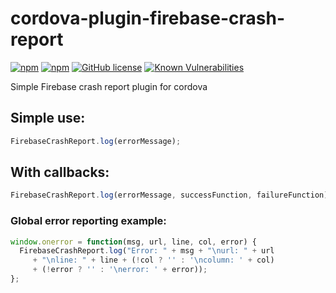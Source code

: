 # cordova-plugin-firebase-crash-report
[![npm](https://img.shields.io/npm/dt/cordova-plugin-firebase-crash-report.svg)](https://www.npmjs.com/package/cordova-plugin-firebase-crash-report)
[![npm](https://img.shields.io/npm/v/cordova-plugin-firebase-crash-report.svg)](https://www.npmjs.com/package/cordova-plugin-firebase-crash-report)
[![GitHub license](https://img.shields.io/github/license/andrehtissot/cordova-plugin-firebase-crash-report.svg)](https://github.com/andrehtissot/cordova-plugin-firebase-crash-report/blob/master/LICENSE)
[![Known Vulnerabilities](https://snyk.io/test/github/andrehtissot/cordova-plugin-firebase-crash-report/badge.svg?targetFile=package.json)](https://snyk.io/test/github/andrehtissot/cordova-plugin-firebase-crash-report?targetFile=package.json)

Simple Firebase crash report plugin for cordova


## Simple use:
```javascript
FirebaseCrashReport.log(errorMessage);
```

## With callbacks:
```javascript
FirebaseCrashReport.log(errorMessage, successFunction, failureFunction);
```

### Global error reporting example:
```javascript
window.onerror = function(msg, url, line, col, error) {
  FirebaseCrashReport.log("Error: " + msg + "\nurl: " + url
     + "\nline: " + line + (!col ? '' : '\ncolumn: ' + col)
     + (!error ? '' : '\nerror: ' + error));
};
```

